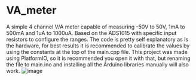 # VA_meter
A simple 4 channel V/A meter capable of measuring -50V to 50V, 1mA to 500mA and 1uA to 1000uA. Based on the ADS1015 with specific input resistors to configure the ranges. The code is pretty self explanatory as is the hardware, for best results it is recommended to calibrate the values by using the constants at the top of the main.cpp file. This project was made using PlatformIO, so it is recommended you open it with that, but renaming the file to main.ino and installing all the Arduino libraries manually will also work.
![image](https://raw.githubusercontent.com/NNNIIndia/VA_meter/main/pics/image1.jpg)

